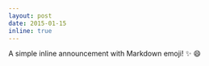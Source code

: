 ```yaml
---
layout: post
date: 2015-01-15
inline: true
---
```


A simple inline announcement with Markdown emoji! :sparkles: :smile:
